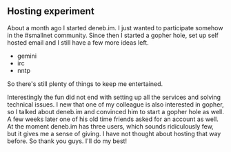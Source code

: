 ## Hosting experiment

About a month ago I started deneb.im.  I just wanted to participate
somehow in the #smallnet community.  Since then I started a gopher
hole, set up self hosted email and I still have a few more ideas left.

 * gemini
 * irc
 * nntp

So there's still plenty of things to keep me entertained.

Interestingly the fun did not end with setting up all the services
and solving technical issues.  I new that one of my colleague is also
interested in gopher, so I talked about deneb.im and convinced him
to start a gopher hole as well.  A few weeks later one of his old time
friends asked for an account as well.  At the moment deneb.im has
three users, which sounds ridiculously few, but it gives me a sense
of giving.  I have not thought about hosting that way before.  So
thank you guys.  I'll do my best!

